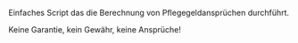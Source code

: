 Einfaches Script das die Berechnung von Pflegegeldansprüchen durchführt.

Keine Garantie, kein Gewähr, keine Ansprüche!